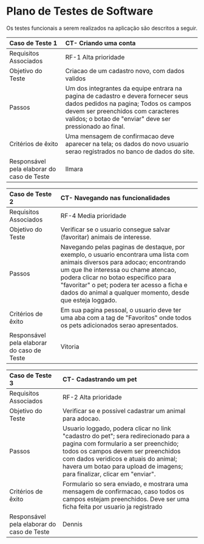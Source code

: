 # Plano de Testes de Software



Os testes funcionais a serem realizados na aplicação são descritos a seguir.

|Caso de Teste  1  | CT- Criando uma conta |
|:---|:---|
| Requisitos Associados | RF-1 Alta prioridade|
| Objetivo do Teste | Criacao de um cadastro novo, com dados validos |
| Passos | Um dos integrantes da equipe entrara na pagina de cadastro e devera fornecer seus dados pedidos na pagina; Todos os campos devem ser preenchidos com caracteres validos; o botao de "enviar" deve ser pressionado ao final.  |
| Critérios de êxito | Uma mensagem de confirmacao deve aparecer na tela; os dados do novo usuario serao registrados no banco de dados do site. |
| Responsável pela elaborar do caso de Teste | Ilmara |

|Caso de Teste  2  | CT- Navegando nas funcionalidades|
|:---|:---|
| Requisitos Associados | RF-4 Media prioridade |
| Objetivo do Teste | Verificar se o usuario consegue salvar (favoritar) animais de interesse. |
| Passos | Navegando pelas paginas de destaque, por exemplo, o usuario encontrara uma lista com animais diversos para adocao; encontrando um que lhe interessa ou chame atencao, podera clicar no botao especifico para "favoritar" o pet; podera ter acesso a ficha e dados do animal a qualquer momento, desde que esteja loggado. |
| Critérios de êxito | Em sua pagina pessoal, o usuario deve ter uma aba com a tag de "Favoritos" onde todos os pets adicionados serao apresentados.  |
| Responsável pela elaborar do caso de Teste | Vitoria |

|Caso de Teste  3  | CT- Cadastrando um pet |
|:---|:---|
| Requisitos Associados | RF-2 Alta prioridade|
| Objetivo do Teste |  Verificar se e possivel cadastrar um animal para adocao.  |
| Passos | Usuario loggado, podera clicar no link "cadastro do pet"; sera redirecionado para a pagina com formulario a ser preenchido; todos os campos devem ser preenchidos com dados veridicos e atuais do animal; havera um botao para upload de imagens; para finalizar, clicar em "enviar". |
| Critérios de êxito | Formulario so sera enviado, e mostrara uma mensagem de confirmacao, caso todos os campos estejam preenchidos. Deve ser uma ficha feita por usuario ja registrado  |
| Responsável pela elaborar do caso de Teste | Dennis |
 


